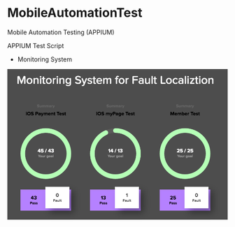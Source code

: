 # MobileAutomationTest
Mobile Automation Testing (APPIUM)

APPIUM Test Script

- Monitoring System 

![Screenshot](./img/monitoring.png)
